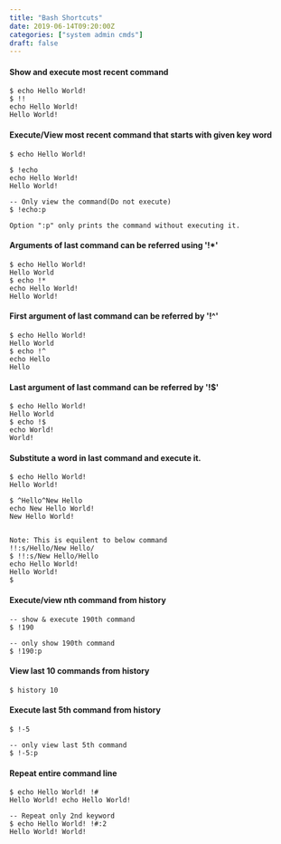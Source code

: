```yaml
---
title: "Bash Shortcuts"
date: 2019-06-14T09:20:00Z
categories: ["system admin cmds"]
draft: false
---
```


#### Show and execute most recent command
``` 
$ echo Hello World!
$ !!
echo Hello World!
Hello World!
```

#### Execute/View most recent command that starts with given key word
``` 
$ echo Hello World!

$ !echo
echo Hello World!
Hello World!

-- Only view the command(Do not execute)
$ !echo:p

Option ":p" only prints the command without executing it.
```

#### Arguments of last command can be referred using '!*'
``` 
$ echo Hello World!
Hello World
$ echo !*
echo Hello World!
Hello World!
```


#### First argument of last command can be referred by '!^'
``` 
$ echo Hello World!
Hello World
$ echo !^
echo Hello 
Hello
```

#### Last argument of last command can be referred by '!$'
``` 
$ echo Hello World!
Hello World
$ echo !$
echo World! 
World!
```

#### Substitute a word in last command and execute it.
``` 
$ echo Hello World!
Hello World!

$ ^Hello^New Hello
echo New Hello World!
New Hello World!


Note: This is equilent to below command
!!:s/Hello/New Hello/
$ !!:s/New Hello/Hello
echo Hello World!
Hello World!
$
```

#### Execute/view nth command from history
``` 
-- show & execute 190th command
$ !190

-- only show 190th command
$ !190:p
```

#### View last 10 commands from history
``` 
$ history 10
```

#### Execute last 5th command from history
``` 
$ !-5

-- only view last 5th command
$ !-5:p
```

#### Repeat entire command line
``` 
$ echo Hello World! !#
Hello World! echo Hello World!

-- Repeat only 2nd keyword
$ echo Hello World! !#:2
Hello World! World!
```


